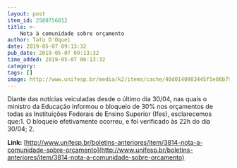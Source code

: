 ```yaml
---
layout: post
item_id: 2580756012
title: >-
    Nota à comunidade sobre orçamento
author: Tatu D'Oquei
date: 2019-05-07 09:13:32
pub_date: 2019-05-07 09:13:32
time_added: 2019-05-07 06:13:32
category: 
tags: []
image: http://www.unifesp.br/media/k2/items/cache/40d0140983445f5e86b79526fd64258c_M.jpg
---
```


Diante das notícias veiculadas desde o último dia 30/04, nas quais o ministro da Educação informou o bloqueio de 30% nos orçamentos de todas as Instituições Federais de Ensino Superior (Ifes), esclarecemos que:1. O bloqueio efetivamente ocorreu, e foi verificado às 22h do dia 30/04; 2.

**Link:** [http://www.unifesp.br/boletins-anteriores/item/3814-nota-a-comunidade-sobre-orcamento](http://www.unifesp.br/boletins-anteriores/item/3814-nota-a-comunidade-sobre-orcamento)

